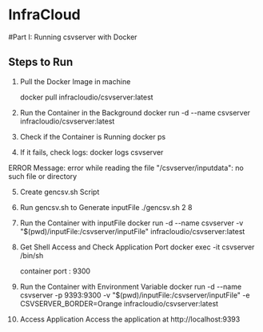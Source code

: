 # InfraCloud
#Part I: Running csvserver with Docker

## Steps to Run

1. Pull the Docker Image in machine 
   
   docker pull infracloudio/csvserver:latest

2. Run the Container in the Background
   docker run -d --name csvserver infracloudio/csvserver:latest

3. Check if the Container is Running
   docker ps

4. If it fails, check logs:
   docker logs csvserver

ERROR Message: error while reading the file "/csvserver/inputdata": no such file or directory

5. Create gencsv.sh Script

6. Run gencsv.sh to Generate inputFile
   ./gencsv.sh 2 8

7. Run the Container with inputFile
   docker run -d --name csvserver -v "$(pwd)/inputFile:/csvserver/inputFile" infracloudio/csvserver:latest

8. Get Shell Access and Check Application Port
   docker exec -it csvserver /bin/sh

   container port : 9300

9. Run the Container with Environment Variable
   docker run -d --name csvserver -p 9393:9300 -v "$(pwd)/inputFile:/csvserver/inputFile" -e CSVSERVER_BORDER=Orange infracloudio/csvserver:latest

10. Access Application
   Access the application at http://localhost:9393 
